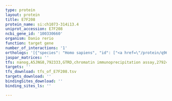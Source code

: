 ```yaml
---
type: protein
layout: protein
title: E7F208
protein_name: si:ch1073-314i13.4
uniprot_accession: E7F208
ncbi_gene_id: '100330660'
organism: Danio rerio
function: target gene
number_of_interactions: '1'
orthologs: '[{"species": "Homo sapiens", "id": ["<a href=\"/protein/q96hj9\">Q96HJ9</a>"]}, {"species": "Mus musculus", "id": ["<a href=\"/protein/q9cr13\">Q9CR13</a>"]}, {"species": "Rattus norvegicus", "id": ["<a href=\"/protein/q4g012\">Q4G012</a>"]}, {"species": "Drosophila melanogaster", "id": ["<a href=\"/protein/q0ki97\">Q0KI97</a>"]}]'
jaspar_matrices: ''
tfs: nanog,A5JNG8,792333,GTRD,chromatin immunoprecipitation assay,27924024%5Buid%5D,No
targets: ''
tfs_download: tfs_of_E7F208.tsv
targets_download: ''
bindingSites_download: ''
binding_sites_ls: ''

---
```

